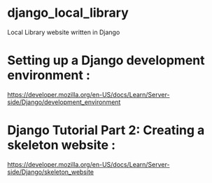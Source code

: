 # django_local_library
Local Library website written in Django

# Setting up a Django development environment : 
https://developer.mozilla.org/en-US/docs/Learn/Server-side/Django/development_environment

# Django Tutorial Part 2: Creating a skeleton website : 
https://developer.mozilla.org/en-US/docs/Learn/Server-side/Django/skeleton_website